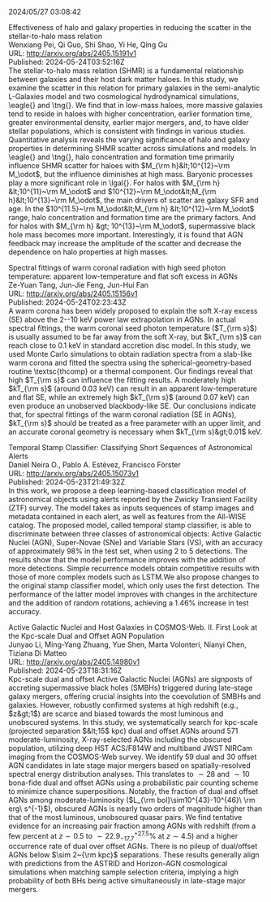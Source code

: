 2024/05/27 03:08:42  

Effectiveness of halo and galaxy properties in reducing the scatter in
  the stellar-to-halo mass relation  
Wenxiang Pei, Qi Guo, Shi Shao, Yi He, Qing Gu  
URL: http://arxiv.org/abs/2405.15191v1  
Published: 2024-05-24T03:52:16Z  
  The stellar-to-halo mass relation (SHMR) is a fundamental relationship between galaxies and their host dark matter haloes. In this study, we examine the scatter in this relation for primary galaxies in the semi-analytic L-Galaxies model and two cosmological hydrodynamical simulations, \eagle{} and \tng{}. We find that in low-mass haloes, more massive galaxies tend to reside in haloes with higher concentration, earlier formation time, greater environmental density, earlier major mergers, and, to have older stellar populations, which is consistent with findings in various studies. Quantitative analysis reveals the varying significance of halo and galaxy properties in determining SHMR scatter across simulations and models. In \eagle{} and \tng{}, halo concentration and formation time primarily influence SHMR scatter for haloes with $M_{\rm h}&lt;10^{12}~\rm M_\odot$, but the influence diminishes at high mass. Baryonic processes play a more significant role in \lgal{}. For halos with $M_{\rm h} &lt;10^{11}~\rm M_\odot$ and $10^{12}~\rm M_\odot&lt;M_{\rm h}&lt;10^{13}~\rm M_\odot$, the main drivers of scatter are galaxy SFR and age. In the $10^{11.5}~\rm M_\odot&lt;M_{\rm h} &lt;10^{12}~\rm M_\odot$ range, halo concentration and formation time are the primary factors. And for halos with $M_{\rm h} &gt; 10^{13}~\rm M_\odot$, supermassive black hole mass becomes more important. Interestingly, it is found that AGN feedback may increase the amplitude of the scatter and decrease the dependence on halo properties at high masses.   

Spectral fittings of warm coronal radiation with high seed photon
  temperature: apparent low-temperature and flat soft excess in AGNs  
Ze-Yuan Tang, Jun-Jie Feng, Jun-Hui Fan  
URL: http://arxiv.org/abs/2405.15156v1  
Published: 2024-05-24T02:23:43Z  
  A warm corona has been widely proposed to explain the soft X-ray excess (SE) above the 2--10 keV power law extrapolation in AGNs. In actual spectral fittings, the warm coronal seed photon temperature ($T_{\rm s}$) is usually assumed to be far away from the soft X-ray, but $kT_{\rm s}$ can reach close to 0.1 keV in standard accretion disc model. In this study, we used Monte Carlo simulations to obtain radiation spectra from a slab-like warm corona and fitted the spectra using the spherical-geometry-based routine \textsc{thcomp} or a thermal component. Our findings reveal that high $T_{\rm s}$ can influence the fitting results. A moderately high $kT_{\rm s}$ (around 0.03 keV) can result in an apparent low-temperature and flat SE, while an extremely high $kT_{\rm s}$ (around 0.07 keV) can even produce an unobserved blackbody-like SE. Our conclusions indicate that, for spectral fittings of the warm coronal radiation (SE in AGNs), $kT_{\rm s}$ should be treated as a free parameter with an upper limit, and an accurate coronal geometry is necessary when $kT_{\rm s}&gt;0.01$ keV.   

Temporal Stamp Classifier: Classifying Short Sequences of Astronomical
  Alerts  
Daniel Neira O., Pablo A. Estévez, Francisco Förster  
URL: http://arxiv.org/abs/2405.15073v1  
Published: 2024-05-23T21:49:32Z  
  In this work, we propose a deep learning-based classification model of astronomical objects using alerts reported by the Zwicky Transient Facility (ZTF) survey. The model takes as inputs sequences of stamp images and metadata contained in each alert, as well as features from the All-WISE catalog. The proposed model, called temporal stamp classifier, is able to discriminate between three classes of astronomical objects: Active Galactic Nuclei (AGN), Super-Novae (SNe) and Variable Stars (VS), with an accuracy of approximately 98% in the test set, when using 2 to 5 detections. The results show that the model performance improves with the addition of more detections. Simple recurrence models obtain competitive results with those of more complex models such as LSTM.We also propose changes to the original stamp classifier model, which only uses the first detection. The performance of the latter model improves with changes in the architecture and the addition of random rotations, achieving a 1.46% increase in test accuracy.   

Active Galactic Nuclei and Host Galaxies in COSMOS-Web. II. First Look
  at the Kpc-scale Dual and Offset AGN Population  
Junyao Li, Ming-Yang Zhuang, Yue Shen, Marta Volonteri, Nianyi Chen, Tiziana Di Matteo  
URL: http://arxiv.org/abs/2405.14980v1  
Published: 2024-05-23T18:31:16Z  
  Kpc-scale dual and offset Active Galactic Nuclei (AGNs) are signposts of accreting supermassive black holes (SMBHs) triggered during late-stage galaxy mergers, offering crucial insights into the coevolution of SMBHs and galaxies. However, robustly confirmed systems at high redshift (e.g., $z&gt;1$) are scarce and biased towards the most luminous and unobscured systems. In this study, we systematically search for kpc-scale (projected separation $&lt;15$ kpc) dual and offset AGNs around 571 moderate-luminosity, X-ray-selected AGNs including the obscured population, utilizing deep HST ACS/F814W and multiband JWST NIRCam imaging from the COSMOS-Web survey. We identify 59 dual and 30 offset AGN candidates in late stage major mergers based on spatially-resolved spectral energy distribution analyses. This translates to $\sim28$ and $\sim10$ bona-fide dual and offset AGNs using a probabilistic pair counting scheme to minimize chance superpositions. Notably, the fraction of dual and offset AGNs among moderate-luminosity ($L_{\rm bol}\sim10^{43}-10^{46}\ \rm erg\ s^{-1}$), obscured AGNs is nearly two orders of magnitude higher than that of the most luminous, unobscured quasar pairs. We find tentative evidence for an increasing pair fraction among AGNs with redshift (from a few percent at $z\sim 0.5$ to $\sim22.9_{-17.7}^{+27.5}\%$ at $z\sim4.5$) and a higher occurrence rate of dual over offset AGNs. There is no pileup of dual/offset AGNs below $\sim 2~{\rm kpc}$ separations. These results generally align with predictions from the ASTRID and Horizon-AGN cosmological simulations when matching sample selection criteria, implying a high probability of both BHs being active simultaneously in late-stage major mergers.   

